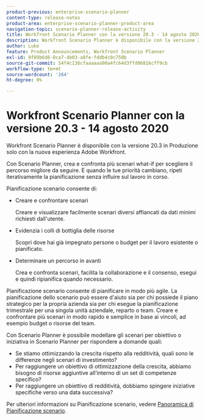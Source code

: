 ```yaml
---
product-previous: enterprise-scenario-planner
content-type: release-notes
product-area: enterprise-scenario-planner-product-area
navigation-topic: scenario-planner-release-activity
title: Workfront Scenario Planner con la versione 20.3 - 14 agosto 2020
description: Workfront Scenario Planner è disponibile con la versione 20.3 in Produzione solo con la nuova esperienza Adobe Workfront.
author: Luke
feature: Product Announcements, Workfront Scenario Planner
exl-id: 9f89b6d6-8ca7-4b03-a8fe-fddb4c0c750b
source-git-commit: 54f4c136cfaaaaaa90a4fc64d3ffd06816cff9cb
workflow-type: tm+mt
source-wordcount: '264'
ht-degree: 0%

---
```


# Workfront Scenario Planner con la versione 20.3 - 14 agosto 2020

Workfront Scenario Planner è disponibile con la versione 20.3 in Produzione solo con la nuova esperienza Adobe Workfront.

Con Scenario Planner, crea e confronta più scenari what-if per scegliere il percorso migliore da seguire. E quando le tue priorità cambiano, ripeti iterativamente la pianificazione senza influire sul lavoro in corso.

Pianificazione scenario consente di:

* Creare e confrontare scenari

  Creare e visualizzare facilmente scenari diversi affiancati da dati minimi richiesti dall&#39;utente.

* Evidenzia i colli di bottiglia delle risorse

  Scopri dove hai già impegnato persone o budget per il lavoro esistente o pianificato.

* Determinare un percorso in avanti

  Crea e confronta scenari, facilita la collaborazione e il consenso, esegui e quindi ripianifica quando necessario.

Pianificazione scenario consente di pianificare in modo più agile. La pianificazione dello scenario può essere d&#39;aiuto sia per chi possiede il piano strategico per la propria azienda sia per chi esegue la pianificazione trimestrale per una singola unità aziendale, reparto o team. Creare e confrontare più scenari in modo rapido e semplice in base ai vincoli, ad esempio budget o risorse del team.

Con Scenario Planner è possibile modellare gli scenari per obiettivo o iniziativa in Scenario Planner per rispondere a domande quali:

* Se stiamo ottimizzando la crescita rispetto alla redditività, quali sono le differenze negli scenari di investimento?
* Per raggiungere un obiettivo di ottimizzazione della crescita, abbiamo bisogno di risorse aggiuntive all’interno di un set di competenze specifico?
* Per raggiungere un obiettivo di redditività, dobbiamo spingere iniziative specifiche verso una data successiva?

Per ulteriori informazioni su Pianificazione scenario, vedere [Panoramica di Pianificazione scenario](../../../scenario-planner/scenario-planner-overview.md).
